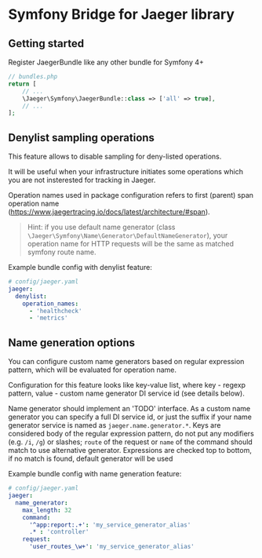 # Symfony Bridge for Jaeger library

## Getting started

Register JaegerBundle like any other bundle for Symfony 4+

```php
// bundles.php
return [
    // ...
    \Jaeger\Symfony\JaegerBundle::class => ['all' => true],
    // ...
];
```

## Denylist sampling operations 

This feature allows to disable sampling for deny-listed operations.

It will be useful when your infrastructure initiates some operations which you are
not insterested for tracking in Jaeger.

Operation names used in package configuration refers to first (parent) span operation name
(https://www.jaegertracing.io/docs/latest/architecture/#span).

> Hint: if you use default name generator (class `\Jaeger\Symfony\Name\Generator\DefaultNameGenerator`),
> your operation name for HTTP requests will be the same as matched symfony route name.

Example bundle config with denylist feature:

```yaml
# config/jaeger.yaml
jaeger:
  denylist:
    operation_names:
      - 'healthcheck'
      - 'metrics'
```


## Name generation options

You can configure custom name generators based on regular expression pattern, which will be evaluated for operation name.

Configuration for this feature looks like key-value list, where key - regexp pattern, value - custom name generator DI service id (see details below).

Name generator should implement an 'TODO' interface.
As a custom name generator you can specify a full DI service id, or just the suffix if your name generator service is named as `jaeger.name.generator.*`.
Keys are considered body of the regular expression pattern, do not put any modifiers (e.g. `/i`, `/g`) or slashes; `route` of the request or `name` of the command should match to use alternative generator.
Expressions are checked top to bottom, if no match is found, default generator will be used

Example bundle config with name generation feature:

```yaml
# config/jaeger.yaml
jaeger:
  name_generator:
    max_length: 32
    command:  
      '^app:report:.+': 'my_service_generator_alias'
      .* : 'controller'
    request:
      'user_routes_\w+': 'my_service_generator_alias'
```
